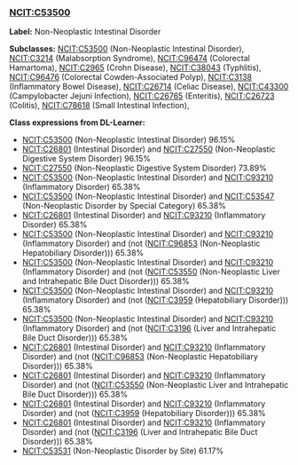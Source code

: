 
### [NCIT:C53500](http://purl.obolibrary.org/obo/NCIT_C53500)
**Label:** Non-Neoplastic Intestinal Disorder

**Subclasses:** [NCIT:C53500](http://purl.obolibrary.org/obo/NCIT_C53500) (Non-Neoplastic Intestinal Disorder), [NCIT:C3214](http://purl.obolibrary.org/obo/NCIT_C3214) (Malabsorption Syndrome), [NCIT:C96474](http://purl.obolibrary.org/obo/NCIT_C96474) (Colorectal Hamartoma), [NCIT:C2965](http://purl.obolibrary.org/obo/NCIT_C2965) (Crohn Disease), [NCIT:C38043](http://purl.obolibrary.org/obo/NCIT_C38043) (Typhlitis), [NCIT:C96476](http://purl.obolibrary.org/obo/NCIT_C96476) (Colorectal Cowden-Associated Polyp), [NCIT:C3138](http://purl.obolibrary.org/obo/NCIT_C3138) (Inflammatory Bowel Disease), [NCIT:C26714](http://purl.obolibrary.org/obo/NCIT_C26714) (Celiac Disease), [NCIT:C43300](http://purl.obolibrary.org/obo/NCIT_C43300) (Campylobacter Jejuni Infection), [NCIT:C26765](http://purl.obolibrary.org/obo/NCIT_C26765) (Enteritis), [NCIT:C26723](http://purl.obolibrary.org/obo/NCIT_C26723) (Colitis), [NCIT:C78618](http://purl.obolibrary.org/obo/NCIT_C78618) (Small Intestinal Infection), 

**Class expressions from DL-Learner:**

- [NCIT:C53500](http://purl.obolibrary.org/obo/NCIT_C53500) (Non-Neoplastic Intestinal Disorder) 96.15%
- [NCIT:C26801](http://purl.obolibrary.org/obo/NCIT_C26801) (Intestinal Disorder) and [NCIT:C27550](http://purl.obolibrary.org/obo/NCIT_C27550) (Non-Neoplastic Digestive System Disorder) 96.15%
- [NCIT:C27550](http://purl.obolibrary.org/obo/NCIT_C27550) (Non-Neoplastic Digestive System Disorder) 73.89%
- [NCIT:C53500](http://purl.obolibrary.org/obo/NCIT_C53500) (Non-Neoplastic Intestinal Disorder) and [NCIT:C93210](http://purl.obolibrary.org/obo/NCIT_C93210) (Inflammatory Disorder) 65.38%
- [NCIT:C53500](http://purl.obolibrary.org/obo/NCIT_C53500) (Non-Neoplastic Intestinal Disorder) and [NCIT:C53547](http://purl.obolibrary.org/obo/NCIT_C53547) (Non-Neoplastic Disorder by Special Category) 65.38%
- [NCIT:C26801](http://purl.obolibrary.org/obo/NCIT_C26801) (Intestinal Disorder) and [NCIT:C93210](http://purl.obolibrary.org/obo/NCIT_C93210) (Inflammatory Disorder) 65.38%
- [NCIT:C53500](http://purl.obolibrary.org/obo/NCIT_C53500) (Non-Neoplastic Intestinal Disorder) and [NCIT:C93210](http://purl.obolibrary.org/obo/NCIT_C93210) (Inflammatory Disorder) and (not ([NCIT:C96853](http://purl.obolibrary.org/obo/NCIT_C96853) (Non-Neoplastic Hepatobiliary Disorder))) 65.38%
- [NCIT:C53500](http://purl.obolibrary.org/obo/NCIT_C53500) (Non-Neoplastic Intestinal Disorder) and [NCIT:C93210](http://purl.obolibrary.org/obo/NCIT_C93210) (Inflammatory Disorder) and (not ([NCIT:C53550](http://purl.obolibrary.org/obo/NCIT_C53550) (Non-Neoplastic Liver and Intrahepatic Bile Duct Disorder))) 65.38%
- [NCIT:C53500](http://purl.obolibrary.org/obo/NCIT_C53500) (Non-Neoplastic Intestinal Disorder) and [NCIT:C93210](http://purl.obolibrary.org/obo/NCIT_C93210) (Inflammatory Disorder) and (not ([NCIT:C3959](http://purl.obolibrary.org/obo/NCIT_C3959) (Hepatobiliary Disorder))) 65.38%
- [NCIT:C53500](http://purl.obolibrary.org/obo/NCIT_C53500) (Non-Neoplastic Intestinal Disorder) and [NCIT:C93210](http://purl.obolibrary.org/obo/NCIT_C93210) (Inflammatory Disorder) and (not ([NCIT:C3196](http://purl.obolibrary.org/obo/NCIT_C3196) (Liver and Intrahepatic Bile Duct Disorder))) 65.38%
- [NCIT:C26801](http://purl.obolibrary.org/obo/NCIT_C26801) (Intestinal Disorder) and [NCIT:C93210](http://purl.obolibrary.org/obo/NCIT_C93210) (Inflammatory Disorder) and (not ([NCIT:C96853](http://purl.obolibrary.org/obo/NCIT_C96853) (Non-Neoplastic Hepatobiliary Disorder))) 65.38%
- [NCIT:C26801](http://purl.obolibrary.org/obo/NCIT_C26801) (Intestinal Disorder) and [NCIT:C93210](http://purl.obolibrary.org/obo/NCIT_C93210) (Inflammatory Disorder) and (not ([NCIT:C53550](http://purl.obolibrary.org/obo/NCIT_C53550) (Non-Neoplastic Liver and Intrahepatic Bile Duct Disorder))) 65.38%
- [NCIT:C26801](http://purl.obolibrary.org/obo/NCIT_C26801) (Intestinal Disorder) and [NCIT:C93210](http://purl.obolibrary.org/obo/NCIT_C93210) (Inflammatory Disorder) and (not ([NCIT:C3959](http://purl.obolibrary.org/obo/NCIT_C3959) (Hepatobiliary Disorder))) 65.38%
- [NCIT:C26801](http://purl.obolibrary.org/obo/NCIT_C26801) (Intestinal Disorder) and [NCIT:C93210](http://purl.obolibrary.org/obo/NCIT_C93210) (Inflammatory Disorder) and (not ([NCIT:C3196](http://purl.obolibrary.org/obo/NCIT_C3196) (Liver and Intrahepatic Bile Duct Disorder))) 65.38%
- [NCIT:C53531](http://purl.obolibrary.org/obo/NCIT_C53531) (Non-Neoplastic Disorder by Site) 61.17%


